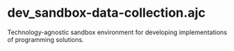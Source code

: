 # dev_sandbox-data-collection.ajc

Technology-agnostic sandbox environment for developing implementations of programming solutions.
